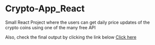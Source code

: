 # Crypto-App_React
Small React Project where the users can get daily price updates of the crypto coins using one of the many free API

Also, check the final output by clicking the link below
<a href="https://romantic-turing-f6ce49.netlify.app/">Click here</a>
